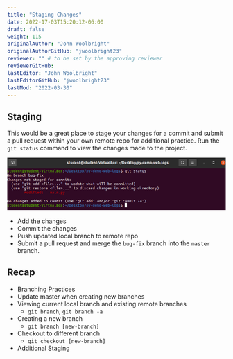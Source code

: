 ```yaml
---
title: "Staging Changes"
date: 2022-17-03T15:20:12-06:00
draft: false
weight: 115
originalAuthor: "John Woolbright"
originalAuthorGitHub: "jwoolbright23"
reviewer: "" # to be set by the approving reviewer
reviewerGitHub:
lastEditor: "John Woolbright"
lastEditorGitHub: "jwoolbright23"
lastMod: "2022-03-30"
---
```


## Staging

This would be a great place to stage your changes for a commit and submit a pull request within your own remote repo for additional practice. Run the `git status` command to view the changes made to the project.

![git-status](pictures/git-status.png?classes=border)

- Add the changes
- Commit the changes
- Push updated local branch to remote repo
- Submit a pull request and merge the `bug-fix` branch into the `master` branch.


## Recap

- Branching Practices
 - Update master when creating new branches
- Viewing current local branch and existing remote branches
  - `git branch`, `git branch -a`
- Creating a new branch
  - `git branch [new-branch]`
- Checkout to different branch
  - `git checkout [new-branch]`
- Additional Staging